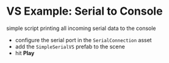 # VS Example: Serial to Console

simple script printing all incoming serial data to the console

- configure the serial port in the `SerialConnection` asset
- add the `SimpleSerialVS` prefab to the scene
- hit **Play**